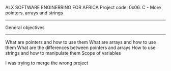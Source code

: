 ALX SOFTWARE ENGINERRING FOR AFRICA
Project code: 0x06. C - More pointers, arrays and strings

*************************************
General objectives
*************************************
What are pointers and how to use them
What are arrays and how to use them
What are the differences between pointers and arrays
How to use strings and how to manipulate them
Scope of variables

I was trying to merge the wrong project

